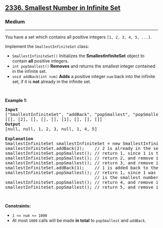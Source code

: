 <h2><a href="https://leetcode.com/problems/smallest-number-in-infinite-set/">2336. Smallest Number in Infinite Set</a></h2><h3>Medium</h3><hr><div bis_skin_checked="1"><p>You have a set which contains all positive integers <code>[1, 2, 3, 4, 5, ...]</code>.</p>

<p>Implement the <code>SmallestInfiniteSet</code> class:</p>

<ul>
	<li><code>SmallestInfiniteSet()</code> Initializes the <strong>SmallestInfiniteSet</strong> object to contain <strong>all</strong> positive integers.</li>
	<li><code>int popSmallest()</code> <strong>Removes</strong> and returns the smallest integer contained in the infinite set.</li>
	<li><code>void addBack(int num)</code> <strong>Adds</strong> a positive integer <code>num</code> back into the infinite set, if it is <strong>not</strong> already in the infinite set.</li>
</ul>

<p>&nbsp;</p>
<p><strong class="example">Example 1:</strong></p>

<pre><strong>Input</strong>
["SmallestInfiniteSet", "addBack", "popSmallest", "popSmallest", "popSmallest", "addBack", "popSmallest", "popSmallest", "popSmallest"]
[[], [2], [], [], [], [1], [], [], []]
<strong>Output</strong>
[null, null, 1, 2, 3, null, 1, 4, 5]

<strong>Explanation</strong>
SmallestInfiniteSet smallestInfiniteSet = new SmallestInfiniteSet();
smallestInfiniteSet.addBack(2);    // 2 is already in the set, so no change is made.
smallestInfiniteSet.popSmallest(); // return 1, since 1 is the smallest number, and remove it from the set.
smallestInfiniteSet.popSmallest(); // return 2, and remove it from the set.
smallestInfiniteSet.popSmallest(); // return 3, and remove it from the set.
smallestInfiniteSet.addBack(1);    // 1 is added back to the set.
smallestInfiniteSet.popSmallest(); // return 1, since 1 was added back to the set and
                                   // is the smallest number, and remove it from the set.
smallestInfiniteSet.popSmallest(); // return 4, and remove it from the set.
smallestInfiniteSet.popSmallest(); // return 5, and remove it from the set.
</pre>

<p>&nbsp;</p>
<p><strong>Constraints:</strong></p>

<ul>
	<li><code>1 &lt;= num &lt;= 1000</code></li>
	<li>At most <code>1000</code> calls will be made <strong>in total</strong> to <code>popSmallest</code> and <code>addBack</code>.</li>
</ul>
</div>